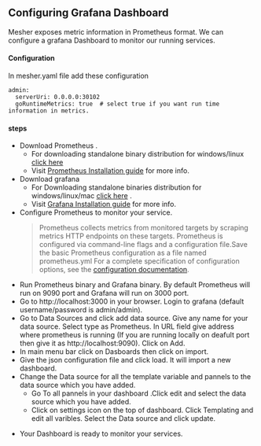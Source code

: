 
## Configuring Grafana Dashboard 
Mesher exposes metric information in Prometheus format. We can configure a grafana Dashboard to monitor our running services.


#### **Configuration** 
 In mesher.yaml file add these configuration
 ```
 admin:
   serverUri: 0.0.0.0:30102 
   goRuntimeMetrics: true  # select true if you want run time information in metrics.
 ```

#### **steps**
  - Download Prometheus .
    * For downloading standalone binary distribution for windows/linux [click here](https://prometheus.io/download/)
    * Visit [Prometheus Installation guide](https://prometheus.io/docs/prometheus/latest/installation/) for more info. 
  - Download grafana 
    * For  Downloading standalone binaries distribution for windows/linux/mac  [click here](https://grafana.com/grafana/download) .
    * Visit [Grafana Installation guide](http://docs.grafana.org/installation/) for more info.
 - Configure Prometheus to monitor your service.
    > Prometheus collects metrics from monitored targets by scraping metrics HTTP endpoints on these targets.
Prometheus is configured via command-line flags and a configuration file.Save the basic Prometheus configuration as a file named prometheus.yml
For a complete specification of configuration options, see the [configuration documentation](https://prometheus.io/docs/prometheus/latest/configuration/configuration/).
- Run Prometheus binary and Grafana binary. By default Prometheus will run on 9090 port and Grafana will run on 3000 port.
- Go to http://localhost:3000 in your browser. Login to grafana (default username/password is admin/admin).
- Go to Data Sources and click add data source. Give any name for your data source. 
Select type as Prometheus. In URL field give address where prometheus is running (If you are running locally on deafult port then give it as http://localhost:9090).  Click on Add.
- In main menu bar click on Dasboards then click on import. 
- Give the json configuration file and click load. It will import a new dashboard.
- Change the Data source for all the template variable and pannels to the data source which you have added.
   * Go To all pannels in your dashboard .Click edit and select the data source which you have added.
   * Click on settings icon on the top of dashboard. Click Templating and edit all varibles. Select the Data source and click update.
   
* Your Dashboard is ready to monitor your services.

